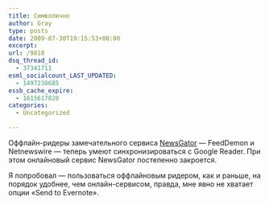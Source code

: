 ```yaml
---
title: Символично
author: Gray
type: posts
date: 2009-07-30T19:15:53+00:00
excerpt:
url: /9818
dsq_thread_id:
  - 37341711
esml_socialcount_LAST_UPDATED:
  - 1497238685
essb_cache_expire:
  - 1615617020
categories:
  - Uncategorized

---
```








<p style="clear: both">
  Оффлайн-ридеры замечательного сервиса <a href="http://www.newsgator.com/" target="_blank">NewsGator</a> &#8212; FeedDemon и Netnewswire &#8212; теперь умеют синхронизироваться с Google Reader. При этом онлайновый сервис NewsGator постепенно закроется.
</p>

<p style="clear: both">
  Я попробовал &#8212; пользоваться оффлайновым ридером, как и раньше, на порядок удобнее, чем онлайн-сервисом, правда, мне явно не хватает опции &#171;Send to Evernote&#187;.
</p>